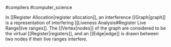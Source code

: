 #compilers #computer_science 

In [[Register Allocation|register allocation]], an interference [[Graph|graph]] is a representation of interfering [[Liveness Analysis#Register Live Range|live ranges]]. The [[Vertex|nodes]] of the graph are considered to be the virtual [[Register|registers]], and an [[Edge|edge]] is drawn between two nodes if their live ranges interfere.